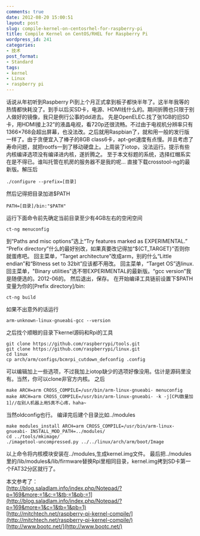 ```yaml
---
comments: true
date: 2012-08-20 15:00:51
layout: post
slug: compile-kernel-on-centosrhel-for-raspberry-pi
title: Compile Kernel on CentOS/RHEL for Raspberry Pi
wordpress_id: 241
categories:
- 技术
post_format:
- Standard
tags:
- kernel
- Linux
- raspberry pi
---
```


话说从年初听到Raspberry Pi到上个月正式拿到板子都快半年了。这半年我等的热情都快耗没了。到手以后买SD卡，电源、HDMI线什么的。期间折腾也只限于别人做好的镜像，我只是例行公事的dd进去。
     先是OpenELEC.找了张1GB的旧SD卡，用HDMI接上32”的液晶电视，看720p还很流畅。不过由于电视机分辨率只有1366×768会超出屏幕，也没法改。之后就用Raspbian了，就和用一般的发行版一样了。由于贪便宜入了棒子的8GB class6卡，apt-get速度有点慢。并且考虑了寿命问题，就把rootfs一到了移动硬盘上。上周装了iotop，没法运行。提示有些内核编译选项没有编译进内核，遂折腾之。
     至于本文标题的系统，选择红帽系实在是不得已。谁叫托管在机房的服务器不是我的呢... 
     直接下载crosstool-ng的最新版。解压后

    
    
    ./configure --prefix=[目录]
    


然后记得把目录加进$PATH

    
    
    PATH=[目录]/bin:"$PATH"
    


运行下面命令前先确定当前目录至少有4GB左右的空闲空间

    
    
    ct-ng menuconfig
    


到“Paths and misc options”选上“Try features marked as EXPERIMENTAL.”
“Prefix directory”什么的最好别改，如果真要改记得加“${CT_TARGET}”否则你就蛋疼吧。
回主菜单，“Target architecture”改成arm，别的什么“Little endian”和“Bitness set to 32bit”应该都不用改。
回主菜单，“Target OS”选linux.
回主菜单，"Binary utilities"选不带EXPERIMENTAL的最新版。“gcc version”我是随便选的。2012-06的。
然后退出，保存。
在开始编译工具链前设置下$PATH变量为你的[Prefix directory]/bin:

    
    
    ct-ng build
    


如果不出意外的话运行

    
    
    arm-unknown-linux-gnueabi-gcc --version
    


之后找个顺眼的目录下kernel源码和Rpi的工具

    
    
    git clone https://github.com/raspberrypi/tools.git
    git clone https://github.com/raspberrypi/linux.git
    cd linux
    cp arch/arm/configs/bcmrpi_cutdown_defconfig .config
    


可以编辑加上一些选项，不过我加上iotop缺少的选项好像没用。估计是源码里没有。当然，你可以clone非官方内核。
之后

    
    
    make ARCH=arm CROSS_COMPILE=/usr/bin/arm-linux-gnueabi- menuconfig
    make ARCH=arm CROSS_COMPILE=/usr/bin/arm-linux-gnueabi- -k -j[CPU数量加1]//在别人机器上用5真不心疼，haha~
    


当然oldconfig也行。
编译完后建个目录比如../modules

    
    
    make modules_install ARCH=arm CROSS_COMPILE=/usr/bin/arm-linux-gnueabi- INSTALL_MOD_PATH=../modules/
    cd ../tools/mkimage/
    ./imagetool-uncompressed.py ../../linux/arch/arm/boot/Image
    


以上命令将内核模块安装在../modules,生成kernel.img文件。
最后把../modules里的/lib/modules&/lib/firmware替换Rpi里相同目录，kernel.img拷到SD卡第一个FAT32分区就行了。
  
  本文参考了：  
  [http://blog.saladlam.info/index.php/Notepad/?p=169&more;=1&c;=1&tb;=1&pb;=1](http://blog.saladlam.info/index.php/Notepad/?p=169&more=1&c=1&tb=1&pb=1)  
  [http://mitchtech.net/raspberry-pi-kernel-compile/](http://mitchtech.net/raspberry-pi-kernel-compile/)  
  [http://www.bootc.net/](http://www.bootc.net/)

